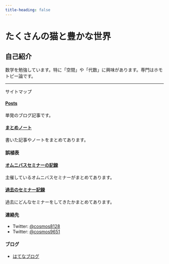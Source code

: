 ```yaml
---
title-heading: false
---
```


# たくさんの猫と豊かな世界
<!-- [sample pdf](pdf/sample_diagram.pdf) -->



## 自己紹介
数学を勉強しています。特に「空間」や「代数」に興味があります。専門はホモトピー論です。



---
サイトマップ

#### <a href="/posts">Posts</a>
単発のブログ記事です。


#### <a href="/notes">まとめノート</a>
書いた記事やノートをまとめてあります。

#### <span style="font-size:11pt;">誤植表</span>


#### <a href="/omnibus">オムニバスセミナーの記録</a>
主催しているオムニバスセミナーがまとめてあります。


#### <a href="/links">過去のセミナー記録</a>
過去にどんなセミナーをしてきたかまとめてあります。


#### <span style="font-size:11pt;">連絡先</span>
- Twitter: [@cosmos8128](https://twitter.com/@cosmos8128)
- Twitter: [@cosmos9651](https://twitter.com/@cosmos9651)

#### <span style="font-size:11pt;">ブログ</span>
- [はてなブログ](https://ibu8128.hatenablog.com)


